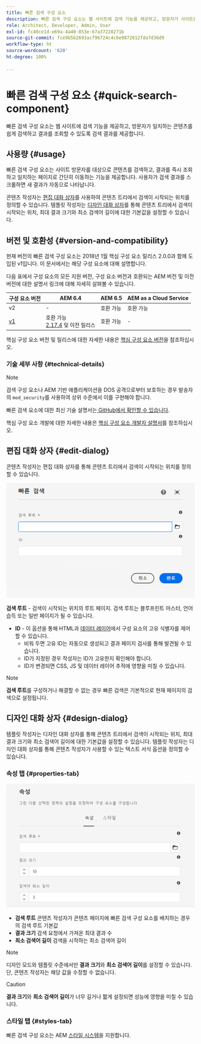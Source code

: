 ```yaml
---
title: 빠른 검색 구성 요소
description: 빠른 검색 구성 요소는 웹 사이트에 검색 기능을 제공하고, 방문자가 사이트를 검색하고 결과를 필터링할 수 있도록 검색 결과를 제공합니다.
role: Architect, Developer, Admin, User
exl-id: fc40ce1d-e69a-4a40-853e-67a37228271b
source-git-commit: fce9b5b2693acf96724c4c6e9872012fda7d36d9
workflow-type: ht
source-wordcount: '620'
ht-degree: 100%

---
```


# 빠른 검색 구성 요소 {#quick-search-component}

빠른 검색 구성 요소는 웹 사이트에 검색 기능을 제공하고, 방문자가 일치하는 콘텐츠를 쉽게 검색하고 결과를 조회할 수 있도록 검색 결과를 제공합니다.

## 사용량 {#usage}

빠른 검색 구성 요소는 사이트 방문자를 대상으로 콘텐츠를 검색하고, 결과를 즉시 조회하고 일치하는 페이지로 간단히 이동하는 기능을 제공합니다. 사용자가 검색 결과를 스크롤하면 새 결과가 자동으로 나타납니다.

콘텐츠 작성자는 [편집 대화 상자](#edit-dialog)를 사용하여 콘텐츠 트리에서 검색이 시작되는 위치를 정의할 수 있습니다. 템플릿 작성자는 [디자인 대화 상자](#design-dialog)를 통해 콘텐츠 트리에서 검색이 시작되는 위치, 최대 결과 크기와 최소 검색어 길이에 대한 기본값을 설정할 수 있습니다.

## 버전 및 호환성 {#version-and-compatibility}

현재 버전의 빠른 검색 구성 요소는 2018년 1월 핵심 구성 요소 릴리스 2.0.0과 함께 도입된 v1입니다. 이 문서에서는 해당 구성 요소에 대해 설명합니다.

다음 표에서 구성 요소의 모든 지원 버전, 구성 요소 버전과 호환되는 AEM 버전 및 이전 버전에 대한 설명서 링크에 대해 자세히 살펴볼 수 있습니다.

| 구성 요소 버전 | AEM 6.4 | AEM 6.5 | AEM as a Cloud Service |
|--- |--- |--- |---|
| v2 | - | 호환 가능 | 호환 가능 |
| [v1](/help/components/v1/quick-search.md) | 호환 가능 <br>[2.17.4](/help/versions.md) 및 이전 릴리스 | 호환 가능 | - |

핵심 구성 요소 버전 및 릴리스에 대한 자세한 내용은 [핵심 구성 요소 버전](/help/versions.md)을 참조하십시오.

### 기술 세부 사항 {#technical-details}

>[!NOTE]
>
>검색 구성 요소나 AEM 기반 애플리케이션을 DOS 공격으로부터 보호하는 경우 발송자의 `mod_security`를 사용하여 상위 수준에서 이를 구현해야 합니다.

빠른 검색 요소에 대한 최신 기술 설명서는[ GitHub에서 확인할 수 있습니다](https://adobe.com/go/aem_cmp_tech_search_v1_kr).

핵심 구성 요소 개발에 대한 자세한 내용은 [핵심 구성 요소 개발자 설명서](/help/developing/overview.md)를 참조하십시오.

## 편집 대화 상자 {#edit-dialog}

콘텐츠 작성자는 편집 대화 상자를 통해 콘텐츠 트리에서 검색이 시작되는 위치를 정의할 수 있습니다.

![빠른 검색 구성 요소의 편집 대화 상자](/help/assets/quick-search-edit.png)

**검색 루트** - 검색이 시작되는 위치의 루트 페이지. 검색 루트는 블루프린트 마스터, 언어 습득 또는 일반 페이지가 될 수 있습니다.
* **ID** - 이 옵션을 통해 HTML과 [데이터 레이어](/help/developing/data-layer/overview.md)에서 구성 요소의 고유 식별자를 제어할 수 있습니다.
   * 비워 두면 고유 ID는 자동으로 생성되고 결과 페이지 검사를 통해 발견될 수 있습니다.
   * ID가 지정된 경우 작성자는 ID가 고유한지 확인해야 합니다.
   * ID가 변경되면 CSS, JS 및 데이터 레이어 추적에 영향을 미칠 수 있습니다.

>[!NOTE]
>
>**검색 루트**&#x200B;를 구성하거나 해결할 수 없는 경우 빠른 검색은 기본적으로 현재 페이지의 검색으로 설정됩니다.

## 디자인 대화 상자 {#design-dialog}

템플릿 작성자는 디자인 대화 상자를 통해 콘텐츠 트리에서 검색이 시작되는 위치, 최대 결과 크기와 최소 검색어 길이에 대한 기본값을 설정할 수 있습니다. 템플릿 작성자는 디자인 대화 상자를 통해 콘텐츠 작성자가 사용할 수 있는 텍스트 서식 옵션을 정의할 수 있습니다.

### 속성 탭 {#properties-tab}

![빠른 검색 구성 요소의 디자인 대화 상자](/help/assets/quick-search-design.png)

* **검색 루트**
콘텐츠 작성자가 콘텐츠 페이지에 빠른 검색 구성 요소를 배치하는 경우의 검색 루트 기본값
* **결과 크기**
검색 요청에서 가져온 최대 결과 수
* **최소 검색어 길이**
검색을 시작하는 최소 검색어 길이

>[!NOTE]
>
>디자인 모드와 템플릿 수준에서만 **결과 크기**&#x200B;와 **최소 검색어 길이**&#x200B;를 설정할 수 있습니다. 단, 콘텐츠 작성자는 해당 값을 수정할 수 없습니다.

>[!CAUTION]
>
>**결과 크기**&#x200B;와 **최소 검색어 길이**&#x200B;가 너무 길거나 짧게 설정되면 성능에 영향을 미칠 수 있습니다.

### 스타일 탭 {#styles-tab}

빠른 검색 구성 요소는 AEM [스타일 시스템](/help/get-started/authoring.md#component-styling)을 지원합니다.
